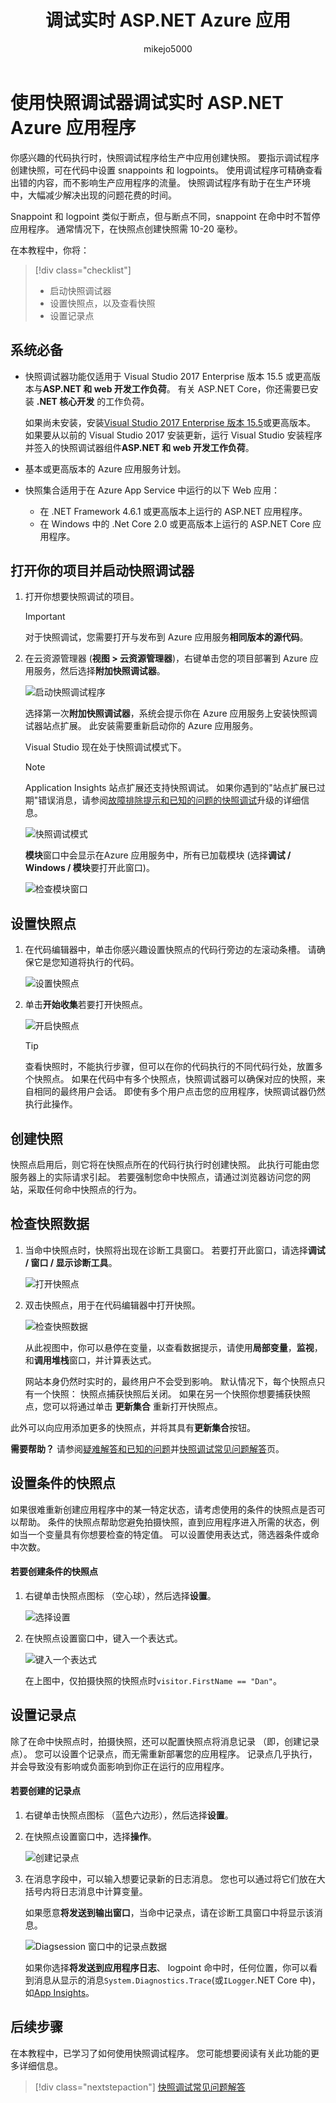 ﻿---
title: 调试实时 ASP.NET Azure 应用
ms.description: Learn how to set snappoints and view snapshots with the Snapshot Debugger.
ms.custom: mvc
ms.date: 03/16/2018
ms.technology: vs-ide-debug
ms.topic: conceptual
helpviewer_keywords:
- debugger
ms.assetid: adb22512-4d4d-40e5-9564-1af421b7087e
author: mikejo5000
ms.author: mikejo
manager: douge
ms.workload:
- aspnet
- azure
ms.openlocfilehash: a2dfc759fbd42dd435133e223c72760ae5c274c3
ms.sourcegitcommit: 0e5289414d90a314ca0d560c0c3fe9c88cb2217c
ms.translationtype: MT
ms.contentlocale: zh-CN
ms.lasthandoff: 07/19/2018
ms.locfileid: "39154458"
---
# <a name="debug-live-aspnet-azure-apps-using-the-snapshot-debugger"></a>使用快照调试器调试实时 ASP.NET Azure 应用程序

你感兴趣的代码执行时，快照调试程序给生产中应用创建快照。 要指示调试程序创建快照，可在代码中设置 snappoints 和 logpoints。 使用调试程序可精确查看出错的内容，而不影响生产应用程序的流量。 快照调试程序有助于在生产环境中，大幅减少解决出现的问题花费的时间。

Snappoint 和 logpoint 类似于断点，但与断点不同，snappoint 在命中时不暂停应用程序。 通常情况下，在快照点创建快照需 10-20 毫秒。

在本教程中，你将：

> [!div class="checklist"]
> * 启动快照调试器
> * 设置快照点，以及查看快照
> * 设置记录点

## <a name="prerequisites"></a>系统必备

* 快照调试器功能仅适用于 Visual Studio 2017 Enterprise 版本 15.5 或更高版本与**ASP.NET 和 web 开发工作负荷**。 有关 ASP.NET Core，你还需要已安装 **.NET 核心开发** 的工作负荷。

    如果尚未安装，安装[Visual Studio 2017 Enterprise 版本 15.5](https://visualstudio.microsoft.com/downloads/?utm_medium=microsoft&utm_source=docs.microsoft.com&utm_campaign=button+cta&utm_content=download+vs2017)或更高版本。 如果要从以前的 Visual Studio 2017 安装更新，运行 Visual Studio 安装程序并签入的快照调试器组件**ASP.NET 和 web 开发工作负荷**。

* 基本或更高版本的 Azure 应用服务计划。

* 快照集合适用于在 Azure App Service 中运行的以下 Web 应用：

    * 在 .NET Framework 4.6.1 或更高版本上运行的 ASP.NET 应用程序。
    * 在 Windows 中的 .Net Core 2.0 或更高版本上运行的 ASP.NET Core 应用程序。

## <a name="open-your-project-and-start-the-snapshot-debugger"></a>打开你的项目并启动快照调试器

1. 打开你想要快照调试的项目。

    > [!IMPORTANT]
    > 对于快照调试，您需要打开与发布到 Azure 应用服务**相同版本的源代码**。

1. 在云资源管理器 (**视图 > 云资源管理器**)，右键单击您的项目部署到 Azure 应用服务，然后选择**附加快照调试器**。

   ![启动快照调试程序](../debugger/media/snapshot-launch.png)

    选择第一次**附加快照调试器**，系统会提示你在 Azure 应用服务上安装快照调试器站点扩展。 此安装需要重新启动你的 Azure 应用服务。

   Visual Studio 现在处于快照调试模式下。

    > [!NOTE]
    > Application Insights 站点扩展还支持快照调试。 如果你遇到的"站点扩展已过期"错误消息，请参阅[故障排除提示和已知的问题的快照调试](../debugger/debug-live-azure-apps-troubleshooting.md)升级的详细信息。

   ![快照调试模式](../debugger/media/snapshot-message.png)

   **模块**窗口中会显示在Azure 应用服务中，所有已加载模块 (选择**调试 / Windows / 模块**要打开此窗口)。

   ![检查模块窗口](../debugger/media/snapshot-modules.png)

## <a name="set-a-snappoint"></a>设置快照点

1. 在代码编辑器中，单击你感兴趣设置快照点的代码行旁边的左滚动条槽。 请确保它是您知道将执行的代码。

   ![设置快照点](../debugger/media/snapshot-set-snappoint.png)

2. 单击**开始收集**若要打开快照点。

   ![开启快照点](../debugger/media/snapshot-start-collection.png)

    > [!TIP]
    > 查看快照时，不能执行步骤，但可以在你的代码执行的不同代码行处，放置多个快照点。 如果在代码中有多个快照点，快照调试器可以确保对应的快照，来自相同的最终用户会话。 即使有多个用户点击您的应用程序，快照调试器仍然执行此操作。

## <a name="take-a-snapshot"></a>创建快照

快照点启用后，则它将在快照点所在的代码行执行时创建快照。 此执行可能由您服务器上的实际请求引起。 若要强制您命中快照点，请通过浏览器访问您的网站，采取任何命中快照点的行为。

## <a name="inspect-snapshot-data"></a>检查快照数据

1. 当命中快照点时，快照将出现在诊断工具窗口。 若要打开此窗口，请选择**调试 / 窗口 / 显示诊断工具**。

   ![打开快照点](../debugger/media/snapshot-diagsession-window.png)

1. 双击快照点，用于在代码编辑器中打开快照。

   ![检查快照数据](../debugger/media/snapshot-inspect-data.png)

   从此视图中，你可以悬停在变量，以查看数据提示，请使用**局部变量**，**监视**，和**调用堆栈**窗口，并计算表达式。

    网站本身仍然时实时的，最终用户不会受到影响。 默认情况下，每个快照点只有一个快照： 快照点捕获快照后关闭。 如果在另一个快照你想要捕获快照点，您可以将通过单击 **更新集合** 重新打开快照点。

此外可以向应用添加更多的快照点，并将其具有**更新集合**按钮。

**需要帮助？** 请参阅[疑难解答和已知的问题](../debugger/debug-live-azure-apps-troubleshooting.md)并[快照调试常见问题解答](../debugger/debug-live-azure-apps-faq.md)页。

## <a name="set-a-conditional-snappoint"></a>设置条件的快照点

如果很难重新创建应用程序中的某一特定状态，请考虑使用的条件的快照点是否可以帮助。 条件的快照点帮助您避免拍摄快照，直到应用程序进入所需的状态，例如当一个变量具有你想要检查的特定值。 可以设置使用表达式，筛选器条件或命中次数。

#### <a name="to-create-a-conditional-snappoint"></a>若要创建条件的快照点

1. 右键单击快照点图标 （空心球），然后选择**设置**。

   ![选择设置](../debugger/media/snapshot-snappoint-settings.png)

1. 在快照点设置窗口中，键入一个表达式。

   ![键入一个表达式](../debugger/media/snapshot-snappoint-conditions.png)

   在上图中，仅拍摄快照的快照点时`visitor.FirstName == "Dan"`。

## <a name="set-a-logpoint"></a>设置记录点

除了在命中快照点时，拍摄快照，还可以配置快照点将消息记录 （即，创建记录点）。 您可以设置个记录点，而无需重新部署您的应用程序。 记录点几乎执行，并会导致没有影响或负面影响到你正在运行的应用程序。

#### <a name="to-create-a-logpoint"></a>若要创建的记录点

1. 右键单击快照点图标 （蓝色六边形），然后选择**设置**。

1. 在快照点设置窗口中，选择**操作**。

    ![创建记录点](../debugger/media/snapshot-logpoint.png)

1. 在消息字段中，可以输入想要记录新的日志消息。 您也可以通过将它们放在大括号内将日志消息中计算变量。

    如果愿意**将发送到输出窗口**，当命中记录点，请在诊断工具窗口中将显示该消息。

    ![Diagsession 窗口中的记录点数据](../debugger/media/snapshot-logpoint-output.png)

    如果你选择**将发送到应用程序日志**、 logpoint 命中时，任何位置，你可以看到消息从显示的消息`System.Diagnostics.Trace`(或`ILogger`.NET Core 中)，如[App Insights](/azure/application-insights/app-insights-asp-net-trace-logs)。

## <a name="next-steps"></a>后续步骤

在本教程中，已学习了如何使用快照调试程序。 您可能想要阅读有关此功能的更多详细信息。

> [!div class="nextstepaction"]
> [快照调试常见问题解答](../debugger/debug-live-azure-apps-faq.md)

